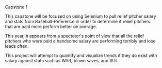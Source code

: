 Capstone 1

This capstone will be focused on using Selenium to pull relief pitcher salary and stats from Baseball-Reference in order to determine if relief pitchers that are paid more perform better on average.

This year, it appears from a spectator's point of view that all the relief pitchers who were paid a handsome salary are performing terribly and lose leads often. 

This project will attempt to quantify and visualize trends if they do exist with salary against stats such as WAR, blown saves, and IS%.